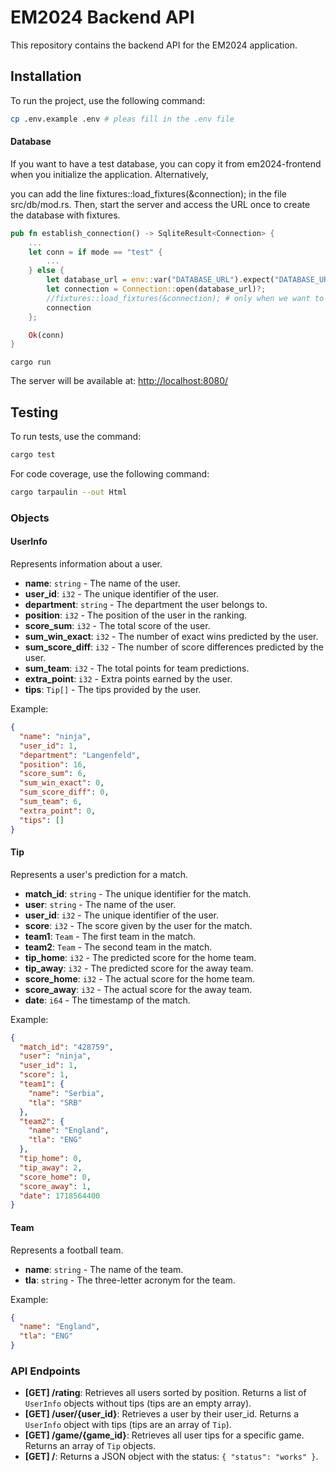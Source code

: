 
# EM2024 Backend API

This repository contains the backend API for the EM2024 application.

## Installation

To run the project, use the following command:

```bash
cp .env.example .env # pleas fill in the .env file
```

#### Database

If you want to have a test database, you can copy it from em2024-frontend when you initialize the application. Alternatively, 

you can add the line fixtures::load_fixtures(&connection); in the file src/db/mod.rs. Then, start the server and access the URL once to create the database with fixtures.

```rust
pub fn establish_connection() -> SqliteResult<Connection> {
    ...
    let conn = if mode == "test" {
        ...
    } else {
        let database_url = env::var("DATABASE_URL").expect("DATABASE_URL must be set");
        let connection = Connection::open(database_url)?;
        //fixtures::load_fixtures(&connection); # only when we want to load fixtures for start you local server and you dont have db
        connection
    };

    Ok(conn)
}
```

```
cargo run
```

The server will be available at: [http://localhost:8080/](http://localhost:8080/)



## Testing

To run tests, use the command:

```bash
cargo test
```

For code coverage, use the following command:

```bash
cargo tarpaulin --out Html
```

### Objects

#### UserInfo

Represents information about a user.

- **name**: `string` - The name of the user.
- **user_id**: `i32` - The unique identifier of the user.
- **department**: `string` - The department the user belongs to.
- **position**: `i32` - The position of the user in the ranking.
- **score_sum**: `i32` - The total score of the user.
- **sum_win_exact**: `i32` - The number of exact wins predicted by the user.
- **sum_score_diff**: `i32` - The number of score differences predicted by the user.
- **sum_team**: `i32` - The total points for team predictions.
- **extra_point**: `i32` - Extra points earned by the user.
- **tips**: `Tip[]` - The tips provided by the user.

Example:

```json
{
  "name": "ninja",
  "user_id": 1,
  "department": "Langenfeld",
  "position": 16,
  "score_sum": 6,
  "sum_win_exact": 0,
  "sum_score_diff": 0,
  "sum_team": 6,
  "extra_point": 0,
  "tips": []
}
```

#### Tip

Represents a user's prediction for a match.

- **match_id**: `string` - The unique identifier for the match.
- **user**: `string` - The name of the user.
- **user_id**: `i32` - The unique identifier of the user.
- **score**: `i32` - The score given by the user for the match.
- **team1**: `Team` - The first team in the match.
- **team2**: `Team` - The second team in the match.
- **tip_home**: `i32` - The predicted score for the home team.
- **tip_away**: `i32` - The predicted score for the away team.
- **score_home**: `i32` - The actual score for the home team.
- **score_away**: `i32` - The actual score for the away team.
- **date**: `i64` - The timestamp of the match.

Example:

```json
{
  "match_id": "428759",
  "user": "ninja",
  "user_id": 1,
  "score": 1,
  "team1": {
    "name": "Serbia",
    "tla": "SRB"
  },
  "team2": {
    "name": "England",
    "tla": "ENG"
  },
  "tip_home": 0,
  "tip_away": 2,
  "score_home": 0,
  "score_away": 1,
  "date": 1718564400
}
```

#### Team

Represents a football team.

- **name**: `string` - The name of the team.
- **tla**: `string` - The three-letter acronym for the team.

Example:

```json
{
  "name": "England",
  "tla": "ENG"
}
```

### API Endpoints

- **[GET] /rating**: Retrieves all users sorted by position. Returns a list of `UserInfo` objects without tips (tips are an empty array).
- **[GET] /user/{user_id}**: Retrieves a user by their user_id. Returns a `UserInfo` object with tips (tips are an array of `Tip`).
- **[GET] /game/{game_id}**: Retrieves all user tips for a specific game. Returns an array of `Tip` objects.
- **[GET] /**: Returns a JSON object with the status: `{ "status": "works" }`.
